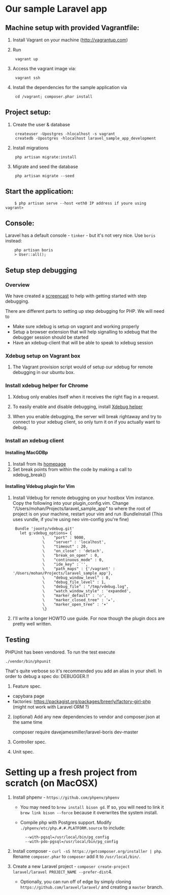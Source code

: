 # Our sample Laravel app

## Machine setup with provided Vagrantfile:

1. Install Vagrant on your machine (http://vagrantup.com)

2. Run 

        vagrant up

3. Access the vagrant image via:

        vagrant ssh

4. Install the dependencies for the sample application via 

        cd /vagrant; composer.phar install

## Project setup:

1. Create the user & database

        createuser -Upostgres -hlocalhost -s vagrant
        createdb -Upostgres -hlocalhost laravel_sample_app_development

2. Install migrations 

        php artisan migrate:install

3. Migrate and seed the database 

        php artisan migrate --seed

## Start the application:

        $ php artisan serve --host <eth0 IP address if youre using vagrant>

## Console:

Laravel has a default console - `tinker` - but it's not very nice.  Use `boris` instead:

        php artisan boris
        > User::all();
        
## Setup step debugging

### Overview

We have created a [screencast](https://vimeo.com/72085960) to help with getting started with step debugging. 

There are different parts to setting up step debugging for PHP. We will need to 

 * Make sure xdebug is setup on vagrant and working properly
 * Setup a browser extension that will help signalling to xdebug that the debugger session should be started
 * Have an xdebug-client that will be able to speak to xdebug session 
 
### Xdebug setup on Vagrant box

1. The Vagrant provision script would of setup our xdebug for remote debugging in our ubuntu box. 
			
### Install xdebug helper for Chrome

1. Xdebug only enables itself when it receives the right flag in a request. 

2. To easily enable and disable debugging, install [Xdebug helper](http://goo.gl/HuNptD) 

3. When you enable debugging, the server will break rightaway and try to connect to your xdebug client, so only turn it on if you actually want to debug.	
	
### Install an xdebug client

#### Installing MacGDBp

1. Install from its [homepage](http://www.bluestatic.org/software/macgdbp/)
2. Set break points from within the code by making a call to xdebug_break()

#### Installing Vdebug plugin for Vim

1. Install Vdebug for remote debugging on your hostbox Vim instance. Copy the following into your plugin_config.vim. Change "/Users/mohan/Projects/laravel_sample_app" to where the root of project is on your machine, restart your vim and run :BundleInstall (This uses vundle, if you're using neo vim-config you're fine)

		Bundle 'joonty/vdebug.git'
		  let g:vdebug_options= {
		            \    "port" : 9000,
		            \    "server" : 'localhost',
		            \    "timeout" : 20,
		            \    "on_close" : 'detach',
		            \    "break_on_open" : 0,
		            \    "continuous_mode" : 0,
		            \    "ide_key" : '',
		            \    "path_maps" : {'/vagrant' : '/Users/mohan/Projects/laravel_sample_app'},
		            \    "debug_window_level" : 0,
		            \    "debug_file_level" : 1,
		            \    "debug_file" : "/tmp/vdebug.log",
		            \    "watch_window_style" : 'expanded',
		            \    "marker_default" : '⬦',
		            \    "marker_closed_tree" : '▸',
		            \    "marker_open_tree" : '▾'
		            \}
		            
2. I'll write a longer HOWTO use guide. For now though the plugin docs are pretty well written.		            
		            
		       
## Testing

PHPUnit has been vendored.  To run the test execute

    ./vendor/bin/phpunit

That's quite verbose so it's recommended you add an alias in your shell.
In order to debug a spec do: DEBUGGER.!!

1. Feature spec.
  - capybara page
  - factories: https://packagist.org/packages/breerly/factory-girl-php (might not work with Laravel ORM ?)

2. (optional) Add any new dependencies to vendor and composer.json at the same time
  
    composer require davejamesmiller/laravel-boris dev-master

3. Controller spec.
4. Unit spec.


# Setting up a fresh project from scratch (on MacOSX)

1. Install phpenv - `https://github.com/phpenv/phpenv`
	- You may need to `brew install bison gd`. If so, you will need to link it `brew link bison --force` because it overwrites the system install.
	- Compile php with Postgres support. Modify `./phpenv/etc/php.#.#.PLATFORM.source` to include:
	
    		--with-pgsql=/usr/local/bin/pg_config
    		--with-pdo-pgsql=/usr/local/bin/pg_config

2. Install composer - `curl -sS https://getcomposer.org/installer | php`.  Rename `composer.phar` to `composer` add it to `/usr/local/bin/`.

3. Create a new Laravel project - `composer create-project laravel/laravel PROJECT_NAME --prefer-dist`4. 
	- Optionally, you can run off of edge by simply cloning `https://github.com/laravel/laravel/` and creating a `master` branch.

